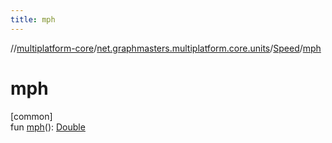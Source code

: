```yaml
---
title: mph
---
```

//[multiplatform-core](../../../index.html)/[net.graphmasters.multiplatform.core.units](../index.html)/[Speed](index.html)/[mph](mph.html)



# mph



[common]\
fun [mph](mph.html)(): [Double](https://kotlinlang.org/api/latest/jvm/stdlib/kotlin/-double/index.html)




